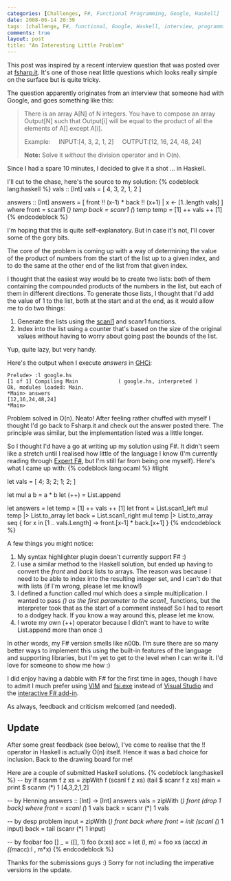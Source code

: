 ```yaml
---
categories: [Challenges, F#, Functional Programming, Google, Haskell]
date: 2008-06-14 20:39
tags: [challenge, F#, functional, Google, Haskell, interview, programming]
comments: true
layout: post
title: "An Interesting Little Problem"
---
```

This post was inspired by a recent interview question that was posted over at <a href="http://www.fsharp.it/posts/google-interview-question-product-of-other-elements-in-an-array-in-on/" title="Fsharp.it">fsharp.it</a>. It's one of those neat little questions which looks really simple on the surface but is quite tricky.

<!--more-->

The question apparently originates from an interview that someone had with Google, and goes something like this:<blockquote><p>
There is an array A[N] of N integers. You have to compose an array Output[N] such that Output[i] will be equal to the product of all the elements of A[] except A[i].

Example:
&nbsp;&nbsp;&nbsp;&nbsp;INPUT:[4, 3, 2, 1, 2]
&nbsp;&nbsp;&nbsp;&nbsp;OUTPUT:[12, 16, 24, 48, 24]

<strong>Note:</strong> Solve it <em>without</em> the division operator and in O(n).
</p></blockquote>
Since I had a spare 10 minutes, I decided to give it a shot ... in Haskell.

I'll cut to the chase, here's the source to my solution:
{% codeblock lang:haskell %}
vals :: [Int]
vals = [ 4, 3, 2, 1, 2 ]

answers :: [Int]
answers = [ front !! (x-1) * back !! (x+1) | x <- [1..length vals] ]
  where
    front = scanl1 (*) temp
    back = scanr1 (*) temp
    temp = [1] ++ vals ++ [1]
{% endcodeblock %}

I'm hoping that this is quite self-explanatory. But in case it's not, I'll cover some of the gory bits.

The core of the problem is coming up with a way of determining the value of the product of numbers from the start of the list up to a given index, and to do the same at the other end of the list from that given index.

I thought that the easiest way would be to create two lists: both of them containing the compounded products of the numbers in the list, but each of them in different directions. To generate those lists, I thought that I'd add the value of 1 to the list, both at the start and at the end, as it would allow me to do two things:<ol><li>Generate the lists using the <a href="http://haskell.org/ghc/docs/latest/html/libraries/base/Prelude.html#v%3Ascanl1" title="scanl1">scanl1</a> and scanr1 functions.</li><li>Index into the list using a counter that's based on the size of the original values without having to worry about going past the bounds of the list.</li></ol>Yup, quite lazy, but very handy.

Here's the output when I execute <em>answers</em> in <a href="http://www.haskell.org/ghc/docs/latest/html/users_guide/ghci.html" title="GHCi">GHCi</a>:

    Prelude> :l google.hs
    [1 of 1] Compiling Main             ( google.hs, interpreted )
    Ok, modules loaded: Main.
    *Main> answers
    [12,16,24,48,24]
    *Main>


Problem solved in O(n). Neato! After feeling rather chuffed with myself I thought I'd go back to Fsharp.it and check out the answer posted there. The principle was similar, but the implementation listed was a little longer.

So I thought I'd have a go at writing up my solution using F#. It didn't seem like a stretch until I realised how little of the language I know (I'm currently reading through <a href="http://www.amazon.com/Expert-F-Experts-Voice-Net/dp/1590598504" title="Expert F#">Expert F#</a>, but I'm still far from being one myself). Here's what I came up with:
{% codeblock lang:ocaml %}
#light

let vals = [ 4; 3; 2; 1; 2; ]

let mul a b = a * b
let (++) = List.append

let answers =
  let temp = [1] ++ vals ++ [1]
  let front = List.scan1_left mul temp |> List.to_array
  let back = List.scan1_right mul temp |> List.to_array
  seq { for x in [1 .. vals.Length] -> front.[x-1] * back.[x+1] }
{% endcodeblock %}

A few things you might notice:<ol><li>My syntax highlighter plugin doesn't currently support F# :)</li><li>I use a similar method to the Haskell solution, but ended up having to convert the <em>front</em> and <em>back</em> lists to arrays. The reason was because I need to be able to index into the resulting integer set, and I can't do that with lists (if I'm wrong, please let me know!)</li><li>I defined a function called <em>mul</em> which does a simple multiplication. I wanted to pass <em>(*)</em> as the first parameter to the scan1_* functions, but the interpreter took that as the start of a comment instead! So I had to resort to a dodgey hack. If you know a way around this, please let me know.</li><li>I wrote my own (++) operator because I didn't want to have to write List.append more than once :)</li></ol>
In other words, my F# version smells like n00b. I'm sure there are so many better ways to implement this using the built-in features of the language and supporting libraries, but I'm yet to get to the level when I can write it. I'd love for someone to show me how :)

I did enjoy having a dabble with F# for the first time in ages, though I have to admit I much prefer using <a href="http://www.vim.org/" title="VIM">VIM</a> and <a href="http://research.microsoft.com/fsharp/manual/compiler.aspx" title="F# Interactive">fsi.exe</a> instead of <a href="http://msdn.microsoft.com/en-us/vstudio/default.aspx" title="Visual Studio">Visual Studio</a> and the <a href="http://blogs.msdn.com/dsyme/archive/posts/534925.aspx" title="A Taste of F# Interactive in Visual Studio">interactive F# add-in</a>.

As always, feedback and criticism welcomed (and needed).

<h2>Update</h2>
After some great feedback (see below), I've come to realise that the !! operator in Haskell is actually O(n) itself. Hence it was a bad choice for inclusion. Back to the drawing board for me!

Here are a couple of submitted Haskell solutions.
{% codeblock lang:haskell %}
-- by lf
scanm f z xs = zipWith f (scanl f z xs) (tail $ scanr f z xs)
main = print $ scanm (*) 1 [4,3,2,1,2]

-- by Henning
answers :: [Int] -> [Int]
answers vals = zipWith (*) front (drop 1 back)
	where
	front = scanl (*) 1 vals
	back = scanr (*) 1 vals

-- by desp
problem input = zipWith (*) front back where
  front = init (scanl (*) 1 input)
  back = tail (scanr (*) 1 input)

-- by foobar
foo [] _ = ([], 1)
foo (x:xs) acc = let (l, m) = foo xs (acc*x)
                 in ((m*acc):l , m*x)
{% endcodeblock %}


Thanks for the submissions guys :) Sorry for not including the imperative versions in the update.
